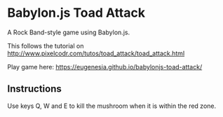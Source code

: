 # Babylon.js Toad Attack

A Rock Band-style game using Babylon.js.

This follows the tutorial on http://www.pixelcodr.com/tutos/toad_attack/toad_attack.html

Play game here: https://eugenesia.github.io/babylonjs-toad-attack/

## Instructions

Use keys Q, W and E to kill the mushroom when it is within the red zone.


